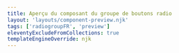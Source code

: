 ```yaml
---
title: Aperçu du composant du groupe de boutons radio
layout: 'layouts/component-preview.njk'
tags: ['radiogroupFR', 'preview']
eleventyExcludeFromCollections: true
templateEngineOverride: njk
---
```


<gcds-fieldset fieldset-id="fieldset" legend="Légende" hint="Texte explicatif/Exemple de message.">
  <gcds-radio-group name="radio" options='[{"id":"form-radio-1","label":"Libellé 1","hint":"Ceci est une description ou un exemple à titre de clarification."},{"id":"form-radio-2","label":"Libellé 2","hint":"Ceci est une description ou un exemple à titre de clarification."}]'>
  </gcds-radio-group>
</gcds-fieldset>
